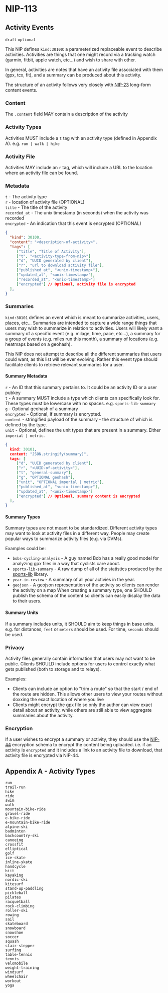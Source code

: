 NIP-113
===
Activity Events
----------------
`draft` `optional`

This NIP defines `kind:30100`: a parameterized replaceable event to describe activities. Activities are things that one might record via a tracking watch (garmin, fitbit, apple watch, etc...) and wish to share with other.

In general, activities are notes that have an activity file associated with them (gpx, tcx, fit), and a summary can be produced about this activity.

The structure of an activity follows very closely with [NIP-23](23.md) long-form content events.
### Content
The `.content` field MAY contain a description of the activity
### Activity Types
Activities MUST include a `t` tag with an activity type (defined in Appendix A). e.g. `run | walk | hike`
### Activity File
Activities MAY include an `r` tag, which will include a URL to the location where an activity file can be found.
### Metadata
`t` - The activity type  
`r` - location of activity file (OPTIONAL)  
`title` - The title of the activity  
`recorded_at` - The unix timestamp (in seconds) when the activity was recorded  
`encrypted` - An indication that this event is encrypted (OPTIONAL)

```json
{
  "kind": 30100,
  "content": "<description-of-activity>",
  "tags": [
	 ["title", "Title of Activity"],
	 ["t", "<activity-type-from-nip>"]
	 ["d", "UUID generated by client"],
	 ["r", "url to download activity file"],
	 ["published_at", "<unix-timestamp>"],
	 ["updated_at", "<unix-timestamp>"],
	 ["recorded_at", "<unix-timestamp>"]
	 ["encrypted"] // Optional, activity file is encrypted
  ],
}
```
### Summaries
`kind:30101` defines an event which is meant to summarize activities, users, places, etc...
Summaries are intended to capture a wide range things that users may wish to summarize in relation to activities. 
Users will likely want a summary of a specific event (e.g. milage, time, pace, etc...), a summary for a group of events (e.g. miles run this month), a summary of locations (e.g. heatmaps based on a geohash). 

This NIP does not attempt to describe all the different summaries that users could want, as this list will be ever evolving. Rather this event type should facilitate clients to retrieve relevant summaries for a user.
#### Summary Metadata
`r` - An ID that this summary pertains to. It could be an activity ID or a user pubkey  
`t` - A summary MUST include a type which clients can specifically look for. These types must be lowercase with no spaces. e.g. `sports-lib-summary`  
`g` - Optional geohash of a summary  
`encrypted` - Optional, if summary is encrypted.  
`content` - stringified payload of the summary - the structure of which is defined by the type.  
`unit` - Optional, defines the unit types that are present in a summary. Either `imperial | metric`.

```json
{
  kind: 30101,
  content: "JSON.stringify(summary)", 
  tags: [
	 ["d", "UUID generated by client"],
	 ["r", "<UUID-of-activity>"],
	 ["t", "general-summary"],
	 ["g", "OPTIONAL geohash"],
	 ["unit", "OPTIONAL imperial | metric"],
	 ["published_at", "<unix-timestamp>"],
	 ["updated_at", "<unix-timestamp>"]
	 ["encrypted"] // Optional, summary content is encrypted
  ],
}
```

#### Summary Types
Summary types are not meant to be standardized. Different activity types may want to look at activity files in a different way. People may create popular ways to summarize activity files (e.g. via DVMs).

Examples could be:
- `bobs-cycling-analysis` - A guy named Bob has a really good model for analyzing gpx files in a way that cyclists care about.
- `sports-lib-summary` - A raw dump of all of the statistics produced by the [sports-lib](https://github.com/sports-alliance/sports-lib) library.
- `year-in-review` - A summary of all your activies in the year.
- `geojson` - A geojson representation of the activity so clients can render the activity on a map
When creating a summary type, one SHOULD publish the schema of the content so clients can easily display the data to their users.
#### Summary Units
If a summary includes units, it SHOULD aim to keep things in base units. e.g. for distances, `feet` or `meters` should be used. For time, `seconds` should be used.
### Privacy
Activity files generally contain information that users may not want to be public. Clients SHOULD include options for users to control exactly what gets published (both to storage and to relays). 

Examples:
- Clients can include an option to "trim a route" so that the start / end of the route are hidden. This allows other users to view your routes without doxxing the exact location of where you live
- Clients might encrypt the gpx file so only the author can view exact detail about an activity, while others are still able to view aggregate summaries about the activity.
### Encryption
If a user wishes to encrypt a summary or activity, they should use the [NIP-44](NIP-44.md) encryption schema to encrypt the content being uploaded. i.e. if an activity is `encrypted` and it includes a link to an activity file to download, that activity file is encrypted via NIP-44.

## Appendix A - Activity Types
```
run
trail-run
hike
ride
swim
walk
mountain-bike-ride
gravel-ride
e-bike-ride
e-mountain-bike-ride
alpine-ski
badminton
backcountry-ski
canoeing
crossfit
elliptical
golf
ice-skate
inline-skate
handcycle
hiit
kayaking
nordic-ski
kitesurf
stand-up-paddling
pickleball
pilates
racquetball
rock-climbing
roller-ski
rowing
sail
skateboard
snowboard
snowshoe
soccer
squash
stair-stepper
surfing
table-tennis
tennis
velomobile
weight-training
windsurf
wheelchair
workout
yoga
```
